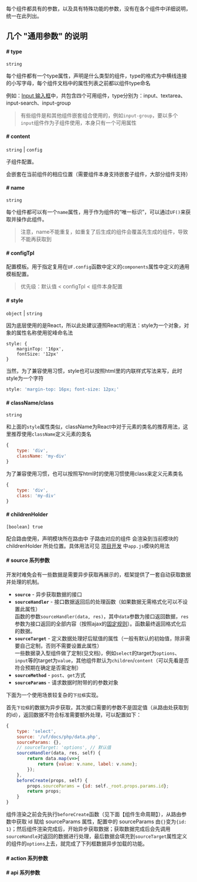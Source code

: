 每个组件都具有的参数，以及具有特殊功能的参数，没有在各个组件中详细说明，统一在此列出。

## 几个 "通用参数" 的说明

#### # type 
`string`

每个组件都有一个type属性，声明是什么类型的组件，type的格式为中横线连接的小写字母，每个组件文档中的属性列表之前都以组件type命名

例如：[Input 输入框](#/DataEntry/Input)中，共包含四个可用组件，type分别为：input、textarea、input-search、input-group

> 有些组件是和其他组件嵌套组合使用的，例如`input-group`，要以多个`input`组件作为子组件使用，本身只有一个可用属性

#### # content 
`string` | `config`

子组件配置。

会嵌套在当前组件的相应位置（需要组件本身支持嵌套子组件，大部分组件支持）

#### # name 
`string`

每个组件都可以有一个`name`属性，用于作为组件的“唯一标识”，可以通过`UF()`来获取并操作此组件。

> 注意，name不能重复，如重复了后生成的组件会覆盖先生成的组件，导致不能再获取到

#### # configTpl 

配置模板。用于指定复用在`UF.config`函数中定义的`components`属性中定义的通用模板配置。

> 优先级：默认值 < configTpl < 组件本身配置


#### # style 
`object` | `string`

因为底层使用的是React，所以此处建议遵照React的用法：style为一个对象，对象的属性名称使用驼峰命名法
```javascrpit
style: {
    marginTop: '16px',
    fontSize: '12px'
}
```

当然，为了兼容使用习惯，style也可以按照html里的内联样式写法来写，此时style为一个字符
```javascript
style: 'margin-top: 16px; font-size: 12px;'
```

#### # className/class 
`string`

和上面的`style`属性类似，className为React中对于元素的类名的推荐用法，这里推荐使用`className`定义元素的类名
```javascript
{
    type: 'div',
    className: 'my-div'
}
```
为了兼容使用习惯，也可以按照写html时的使用习惯使用class来定义元素类名
```javascript
{
    type: 'div',
    class: 'my-div'
}
```

#### # childrenHolder 
`[boolean] true`

配合路由使用，声明模块所在路由中 子路由对应的组件 会渲染到当前模块的 childrenHolder 所处位置。具体用法可见 [项目开发](#/Develop/Install) 中`app.js`模块的用法


#### # source 系列参数

开发时难免会有一些数据是需要异步获取再展示的，框架提供了一套自动获取数据并处理的机制。

* **`source`** - 异步获取数据的接口
* **`sourceHandler`** - 接口数据返回后的处理函数（如果数据无需格式化可以不设置此属性）  
函数的参数`sourceHandler(data, res)`，其中`data`参数为接口返回数据，`res`参数为接口返回的全部内容（按照ajax的[固定规则](#/Api)）。函数最终返回格式化后的数据。
* **`sourceTarget`** - 定义数据处理好后赋值的属性（一般有默认的初始值，除非需要自己定制，否则不需要设置此属性）  
一些数据录入型组件做了定制(见文档)，例如`select`的target为`options`、`input`等的target为`value`，其他组件默认为`children`/`content`（可以先看是否符合预期在确定是否需定制）
* **`sourceMethod`** - `post`、`get`方式
* **`sourceParams`** - 请求数据时附带的的参数对象


下面为一个使用场景较复杂的`下拉框`实现。

首先`下拉框`的数据为异步获取，其次接口需要的参数不是固定值（从路由处获取到的id），返回数据不符合标准需要额外处理，可以配置如下：

```javascript
{
    type: 'select',
    source: '/uf/docs/php/data.php',
    sourceParams: {},
    // sourceTarget: 'options', // 默认值
    sourceHandler(data, res, self) {
        return data.map(v=>{
            return {value: v.name, label: v.name};
        });
    },
    beforeCreate(props, self) {
        props.sourceParams = {id: self._root.props.params.id};
        return props;
    }
}
```

组件渲染之前会先执行`beforeCreate`函数（见下面【组件生命周期】），从路由参数中获取 id 赋给 sourceParams 属性，配置中的 sourceParams 由`{}`变为`{id: 1}`；然后组件渲染完成后，开始异步获取数据；获取数据完成后会先调用`sourceHandle`对返回的数据进行处理，最后数据会填充到`sourceTarget`属性定义的组件的`options`上去，就完成了下列框数据异步加载的功能。


#### # action 系列参数


#### # api 系列参数


